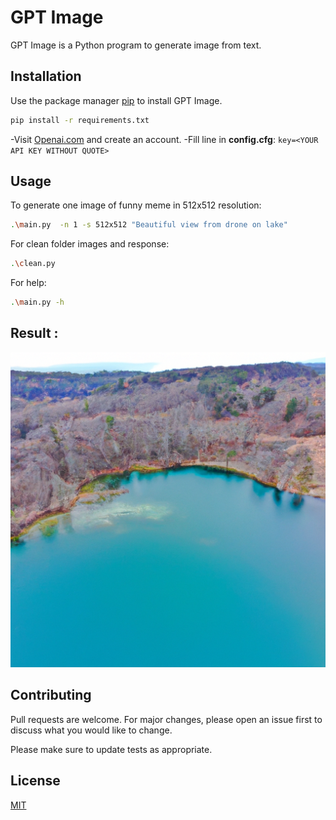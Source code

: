 # GPT Image

GPT Image is a Python program to generate image from text.

## Installation

Use the package manager [pip](https://pip.pypa.io/en/stable/) to install GPT Image.

```bash
pip install -r requirements.txt
```

-Visit [Openai.com](https://openai.com/api/) and create an account.
-Fill line in **config.cfg**:
`` key=<YOUR API KEY WITHOUT QUOTE> ``

## Usage

To generate one image of funny meme in 512x512 resolution: 

```bash
.\main.py  -n 1 -s 512x512 "Beautiful view from drone on lake"
```
For clean folder images and response:
```bash
.\clean.py
```

For help:
```bash
.\main.py -h
```

## Result :
![Beautiful view from drone on lake!](https://github.com/JohnDoeSensei/GPTImage/blob/main/images/Beaut-1673053145-0.png?raw=true)

## Contributing

Pull requests are welcome. For major changes, please open an issue first
to discuss what you would like to change.

Please make sure to update tests as appropriate.

## License

[MIT](https://choosealicense.com/licenses/mit/)
